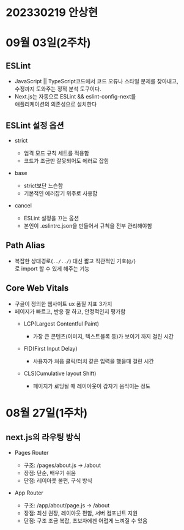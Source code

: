 # 202330219 안상현

# 09월 03일(2주차)
## ESLint
- JavaScript || TypeScript코드에서 코드 오류나 스타일 문제를 찾아내고,  
수정까지 도와주는 정적 분석 도구이다.
- Next.js는 자동으로 ESLint && eslint-config-next를  
애플리케이션의 의존성으로 설치한다

## ESLint 설정 옵션
- strict
  - 엄격 모드 규칙 세트를 적용함
  - 코드가 조금만 잘못되어도 에러로 잡힘

- base
  - strict보단 느슨함
  - 기본적인 에러잡기 위주로 사용함

- cancel
  - ESLint 설정을 끄는 옵션
  - 본인이 .eslintrc.json을 만들어서 규칙을 전부 관리해야함  

## Path Alias
- 복잡한 상대경로(```../../```) 대신 짧고 직관적인 기호(```@/```)   
로 import 할 수 있게 해주는 기능

## Core Web Vitals
- 구글이 정의한 웹사이트 ux 품질 지표 3가지
- 페이지가 빠르고, 반응 잘 하고, 안정적인지 평가함
  - LCP(Largest Contentful Paint)
    - 가장 큰 콘텐츠(이미지, 텍스트블록 등)가 보이기 까지 걸린 시간

  - FID(First Input Delay)
    - 사용자가 처음 클릭/터치 같은 입력을 했을때 걸린 시간

  - CLS(Cumulative layout Shift)
    - 페이지가 로딩될 때 레이아웃이 갑자기 움직이는 정도

# 08월 27일(1주차)
## next.js의 라우팅 방식
  - Pages Router
    - 구조: /pages/about.js -> /about
    - 장점: 단순, 배우기 쉬움
    - 단점: 레이아웃 불편, 구식 방식

  - App Router
    - 구조: /app/about/page.js -> /about
    - 장점: 최신 권장, 레이아웃 편함, 서버 컴포넌트 지원
    - 단점: 구조 조금 복잡, 초보자에겐 어렵게 느껴질 수 있음